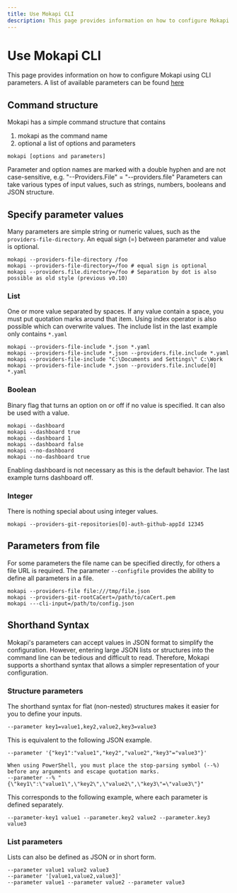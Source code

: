 ```yaml
---
title: Use Mokapi CLI
description: This page provides information on how to configure Mokapi using CLI parameters.
---
```

# Use Mokapi CLI

This page provides information on how to configure Mokapi using CLI parameters. A list of available parameters can be found [here](/docs/configuration/reference.md)

## Command structure

Mokapi has a simple command structure that contains

1. mokapi as the command name
2. optional a list of options and parameters

```shell
mokapi [options and parameters]
```

Parameter and option names are marked with a double hyphen and are not case-sensitive, e.g. "--Providers.File" = "--providers.file"
Parameters can take various types of input values, such as strings, numbers, booleans and JSON structure.

## Specify parameter values

Many parameters are simple string or numeric values, such as the `providers-file-directory`. An equal sign (=) between 
parameter and value is optional.

```shell
mokapi --providers-file-directory /foo
mokapi --providers-file-directory=/foo # equal sign is optional
mokapi --providers.file.directory=/foo # Separation by dot is also possible as old style (previous v0.10)
```

### List

One or more value separated by spaces. If any value contain a space, you must put quotation marks around that item.
Using index operator is also possible which can overwrite values. The include list in the last example only contains `*.yaml`

```shell
mokapi --providers-file-include *.json *.yaml
mokapi --providers-file-include *.json --providers.file.include *.yaml
mokapi --providers-file-include "C:\Documents and Settings\" C:\Work
mokapi --providers-file-include *.json --providers.file.include[0] *.yaml
```

### Boolean

Binary flag that turns an option on or off if no value is specified. It can also be used with a value.

```shell
mokapi --dashboard
mokapi --dashboard true
mokapi --dashboard 1
mokapi --dashboard false
mokapi --no-dashboard
mokapi --no-dashboard true
```

Enabling dashboard is not necessary as this is the default behavior. The last example turns dashboard off.

### Integer

There is nothing special about using integer values.

```shell
mokapi --providers-git-repositories[0]-auth-github-appId 12345
```

## Parameters from file

For some parameters the file name can be specified directly, for others a file URL is required.
The parameter `--configfile` provides the ability to define all parameters in a file.

```shell
mokapi --providers-file file:///tmp/file.json
mokapi --providers-git-rootCaCert=/path/to/caCert.pem
mokapi ---cli-input=/path/to/config.json
```

## Shorthand Syntax

Mokapi's parameters can accept values in JSON format to simplify the configuration.
However, entering large JSON lists or structures into the command line can be tedious and difficult to read.
Therefore, Mokapi supports a shorthand syntax that allows a simpler representation of your configuration.

### Structure parameters

The shorthand syntax for flat (non-nested) structures makes it easier for you to define your inputs.

```shell
--parameter key1=value1,key2,value2,key3=value3
```

This is equivalent to the following JSON example.

```shell
--parameter '{"key1":"value1","key2","value2","key3"="value3"}'
```

``` box=warning title=PowerShell
When using PowerShell, you must place the stop-parsing symbol (--%) before any arguments and escape quotation marks.
--parameter --% "{\"key1\":\"value1\",\"key2\",\"value2\",\"key3\"=\"value3\"}" 
```

This corresponds to the following example, where each parameter is defined separately.

```shell
--parameter-key1 value1 --parameter.key2 value2 --parameter.key3 value3
```

### List parameters

Lists can also be defined as JSON or in short form.

```shell
--parameter value1 value2 value3
--parameter '[value1,value2,value3]'
--parameter value1 --parameter value2 --parameter value3
```
